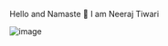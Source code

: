 Hello and Namaste 👋 I am Neeraj Tiwari

<!--
**CodingExpertNeeraj/CodingExpertNeeraj** is a ✨ _special_ ✨ repository because its `README.md` (this file) appears on your GitHub profile.
- 📫 How to reach me: ...Email - nt98924@gmail.com
![image](https://user-images.githubusercontent.com/79464162/154439195-ae433614-1a99-493d-982d-255b32ba41cc.png)
 -->

![image](https://user-images.githubusercontent.com/79464162/154438796-6d407464-fa99-4669-9303-918e4e94325a.png)
